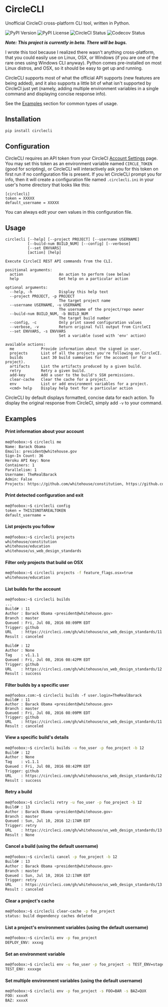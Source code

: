 # CircleCLI

Unofficial CircleCI cross-platform CLI tool, written in Python.

![PyPI Version](https://img.shields.io/pypi/v/circlecli.svg) ![PyPI License](https://img.shields.io/pypi/l/circlecli.svg) ![CircleCI Status](https://img.shields.io/circleci/project/TheRealJoeLinux/circlecli.svg) ![Codecov Status](https://img.shields.io/codecov/c/github/TheRealJoeLinux/circlecli.svg)

**_Note: This project is currently in beta. There will be bugs._**

I wrote this tool because I realized there wasn't anything cross-platform, that you could easily use on Linux, OSX, or Windows (if you are one of the rare ones using Windows CLI anyway). Python comes pre-installed on most Linux distros, and OSX, so it should be easy to get up and running.

CircleCLI supports most of what the official API supports (new features are being added), and it also supports a little bit of what isn't supported by CircleCI just yet (namely, adding multiple environment variables in a single command and displaying concise response info).

See the [Examples](#examples) section for common types of usage.

## Installation
```bash
pip install circlecli
```

## Configuration
CircleCLI requires an API token from your CircleCI [Account Settings](https://circleci.com/account/api) page.
You may set this token as an environment variable named `CIRCLE_TOKEN` (good for scripting), or CircleCLI will interactively ask you for this token on first run if no configuration file is present.
If you let CircleCLI prompt you for info, then it will create a configuration file named `.circlecli.ini` in your user's home directory that looks like this:
```
[circlecli]
token = XXXXX
default_username = XXXXX
```
You can always edit your own values in this configuration file.

## Usage
```
circlecli [--help] [--project PROJECT] [--username USERNAME]
          [--build-num BUILD_NUM] [--config] [--verbose]
          [--set ENVVARS]
          [action] [help]
  
Execute CircleCI REST API commands from the CLI.
  
positional arguments:
  action                An action to perform (see below)
  help                  Get help on a particular action
  
optional arguments:
  --help, -h            Display this help text
  --project PROJECT, -p PROJECT
                        The target project name
  --username USERNAME, -u USERNAME
                        The username of the project/repo owner
  --build-num BUILD_NUM, -b BUILD_NUM
                        The target build number
  --config, -c          Only print saved configuration values
  --verbose, -v         Return original full output from CircleCI
  --set ENVVARS, -s ENVVARS
                        Set a variable (used with 'env' action)
  
available actions:
  me            Provide information about the signed in user.
  projects      List of all the projects you're following on CircleCI.
  builds        Last 30 build summaries for the account (or for a project).
  artifacts     List the artifacts produced by a given build.
  retry         Retry a given build.
  add-key       Add a user to the build's SSH permissions.
  clear-cache   Clear the cache for a project.
  env           List or add environment variables for a project.
  <cmd> help    Display help text for a particular action
```
CircleCLI by default displays formatted, concise data for each action.
To display the original response from CircleCI, simply add `-v` to your command.

## Examples
#### Print information about your account
```bash
me@foobox:~$ circlecli me
Name: Barack Obama
Emails: president@whitehouse.gov
Sign-In Count: 36
Heroku API Key: None
Containers: 1
Parallelism: 1
Username: TheRealBarack
Admin: False
Projects: https://github.com/whitehouse/constitution, https://github.com/whitehouse/education, https://github.com/whitehouse/us_web_design_standards
```
#### Print detected configuration and exit
```bash
me@foobox:~$ circlecli config
token = THISISNOTAREALTOKEN
default_username = 
```
#### List projects you follow
```bash
me@foobox:~$ circlecli projects
whitehouse/constitution
whitehouse/education
whitehouse/us_web_design_standards
```
#### Filter only projects that build on OSX
```bash
me@foobox:~$ circlecli projects -f feature_flags.osx=true
whitehouse/education
```
#### List builds for the account
```bash
me@foobox:~$ circlecli builds
...
Build# : 11
Author : Barack Obama <president@whitehouse.gov>
Branch : master
Queued : Fri, Jul 08, 2016 08:09PM EDT
Trigger: github
URL    : https://circleci.com/gh/whitehouse/us_web_design_standards/11
Result : canceled

Build# : 12
Author : None
Tag    : v1.1.1
Queued : Fri, Jul 08, 2016 08:42PM EDT
Trigger: github
URL    : https://circleci.com/gh/whitehouse/us_web_design_standards/12
Result : success
```
#### Filter builds by a specific user
```
me@foobox.com:~$ circlecli builds -f user.login=TheRealBarack
Build# : 11
Author : Barack Obama <president@whitehouse.gov>
Branch : master
Queued : Fri, Jul 08, 2016 08:09PM EDT
Trigger: github
URL    : https://circleci.com/gh/whitehouse/us_web_design_standards/11
Result : canceled
```
#### View a specific build's details
```bash
me@foobox:~$ circlecli builds -u foo_user -p foo_project -b 12
Build# : 12
Author : None
Tag    : v1.1.1
Queued : Fri, Jul 08, 2016 08:42PM EDT
Trigger: github
URL    : https://circleci.com/gh/whitehouse/us_web_design_standards/12
Result : success
```
#### Retry a build
```bash
me@foobox:~$ circlecli retry -u foo_user -p foo_project -b 12
Build# : 13
Author : Barack Obama <president@whitehouse.gov>
Branch : master
Queued : Sun, Jul 10, 2016 12:17AM EDT
Trigger: retry
URL    : https://circleci.com/gh/whitehouse/us_web_design_standards/13
Result : None
```
#### Cancel a build (using the default username)
```bash
me@foobox:~$ circlecli cancel -p foo_project -b 12
Build# : 13
Author : Barack Obama <president@whitehouse.gov>
Branch : master
Queued : Sun, Jul 10, 2016 12:17AM EDT
Trigger: retry
URL    : https://circleci.com/gh/whitehouse/us_web_design_standards/13
Result : canceled
```
#### Clear a project's cache
```bash
me@foobox:~$ circlecli clear-cache -p foo_project
status: build dependency caches deleted
```
#### List a project's environment variables (using the default username)
```bash
me@foobox:~$ circlecli env -p foo_project
DEPLOY_ENV: xxxxg
```
#### Set an environment variable
```bash
me@foobox:~$ circlecli env -u foo_user -p foo_project -s TEST_ENV=stage
TEST_ENV: xxxxge
```
#### Set multiple environment variables (using the default username)
```bash
me@foobox:~$ circlecli env -p foo_project -s FOO=BAR -s BAZ=QUX
FOO: xxxxR
BAZ: xxxxX
```
